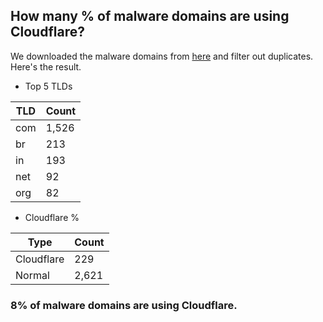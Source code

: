 ## How many % of malware domains are using Cloudflare?


We downloaded the malware domains from [here](https://urlhaus.abuse.ch) and filter out duplicates.
Here's the result.


[//]: # (start replacement)


- Top 5 TLDs

| TLD | Count |
| --- | --- |
| com | 1,526 |
| br | 213 |
| in | 193 |
| net | 92 |
| org | 82 |


- Cloudflare %

| Type | Count |
| --- | --- |
| Cloudflare | 229 |
| Normal | 2,621 |


### 8% of malware domains are using Cloudflare.